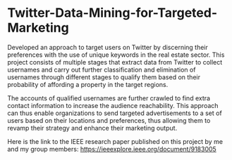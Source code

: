# Twitter-Data-Mining-for-Targeted-Marketing

Developed an approach to target users on Twitter by discerning their preferences with the use of unique keywords in the real estate sector. This project consists of multiple stages that extract data from Twitter to collect usernames and carry out further classification and elimination of usernames through different stages to qualify them based on their probability of affording a property in the target regions.

The accounts of qualified usernames are further crawled to find extra contact information to increase the audience reachability. This approach can thus enable organizations to send targeted advertisements to a set of users based on their locations and preferences, thus allowing them to revamp their strategy and enhance their marketing output.

Here is the link to the IEEE research paper published on this project by me and my group members: https://ieeexplore.ieee.org/document/9183005 
